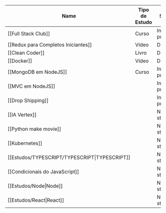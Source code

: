 |Name|Tipo de Estudo|Status|Data de Início|Data de Conclusão|
|---|---|---|---|---|
|[[Full Stack Club]]|Curso|In progress|||
|[[Redux para Completos Iniciantes]]|Vídeo|Done|||
|[[Clean Coder]]|Livro|Done|||
|[[Docker]]|Vídeo|Done|||
|[[MongoDB em NodeJS]]|Curso|In progress|||
|[[MVC em NodeJS]]||In progress|||
|[[Drop Shipping]]||In progress|||
|[[IA Vertex]]||Not started|||
|[[Python make movie]]||Not started|||
|[[Kubernetes]]||Not started|||
|[[Estudos/TYPESCRIPT/TYPESCRIPT\|TYPESCRIPT]]||Not started|||
|[[Condicionais do JavaScript]]||Not started|||
|[[Estudos/Node\|Node]]||Not started|||
|[[Estudos/React\|React]]||Not started|||